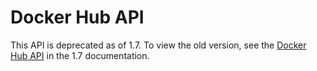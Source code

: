 <!--[metadata]>
+++
title = "Docker Hub API"
description = "API Documentation for the Docker Hub API"
keywords = ["API, Docker, index, REST, documentation, Docker Hub,  registry"]
[menu.main]
parent = "smn_remoteapi"
weight = 99
+++
<![end-metadata]-->

# Docker Hub API

This API is deprecated as of 1.7. To view the old version, see the [Docker Hub API](docker-io_api.md) in the 1.7 documentation. 

